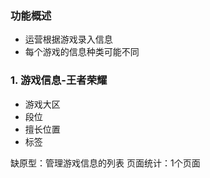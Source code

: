### 功能概述
* 运营根据游戏录入信息
* 每个游戏的信息种类可能不同


### 1. 游戏信息-王者荣耀
* 游戏大区
* 段位
* 擅长位置
* 标签


缺原型：管理游戏信息的列表
页面统计：1个页面
